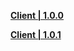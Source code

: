**[Client | 1.0.0](https://autopatchcn.yuanshen.com/client_app/pc_mihoyo/04874b5ed14055383219644f40b514ca/YuanShen_1.0.0.zip)**

**[Client | 1.0.1](https://autopatchcn.yuanshen.com/client_app/pc_mihoyo/20201013_f0953d8d130df56f/YuanShen_1.0.1.zip)**
